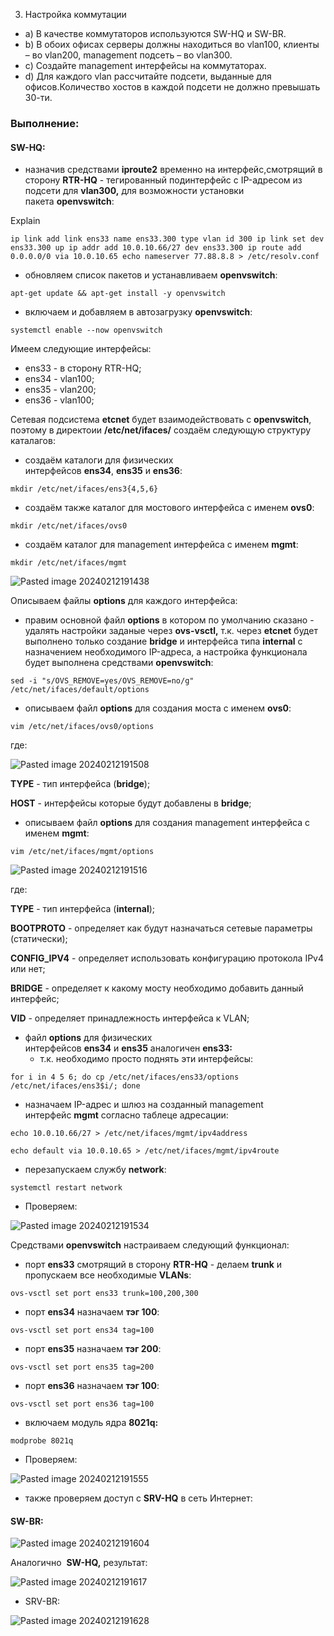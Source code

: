 3. Настройка коммутации

- a) В качестве коммутаторов используются SW-HQ и SW-BR.
- b) В обоих офисах серверы должны находиться во vlan100, клиенты – во vlan200, management подсеть – во vlan300.
- c) Создайте management интерфейсы на коммутаторах.
- d) Для каждого vlan рассчитайте подсети, выданные для офисов.Количество хостов в каждой подсети не должно превышать 30-ти.

### Выполнение:

#### SW-HQ:

- назначив средствами **iproute2** временно на интерфейс,смотрящий в сторону **RTR-HQ** - тегированный подинтерфейс с IP-адресом из подсети для **vlan300,** для возможности установки пакета **openvswitch**:

Explain

`ip link add link ens33 name ens33.300 type vlan id 300 ip link set dev ens33.300 up ip addr add 10.0.10.66/27 dev ens33.300 ip route add 0.0.0.0/0 via 10.0.10.65 echo nameserver 77.88.8.8 > /etc/resolv.conf`

- обновляем список пакетов и устанавливаем **openvswitch**:

```
apt-get update && apt-get install -y openvswitch
```

- включаем и добавляем в автозагрузку **openvswitch**:

```
systemctl enable --now openvswitch
```

Имеем следующие интерфейсы:

- ens33 - в сторону RTR-HQ;
- ens34 - vlan100;
- ens35 - vlan200;
- ens36 - vlan100;

Сетевая подсистема **etcnet** будет взаимодействовать с **openvswitch**, поэтому в директоии **/etc/net/ifaces/** создаём следующую структуру каталагов:

- создаём каталоги для физических интерфейсов **ens34**, **ens35** и **ens36**:

```
mkdir /etc/net/ifaces/ens3{4,5,6}
```

- создаём также каталог для мостового интерфейса с именем **ovs0**:

```
mkdir /etc/net/ifaces/ovs0
```

- создаём каталог для management интерфейса с именем **mgmt**:

```
mkdir /etc/net/ifaces/mgmt
```

![Pasted image 20240212191438](https://github.com/e1mky/dms/assets/102690802/c62e4189-29ae-4cf9-9b49-8058cc8e5013)


Описываем файлы **options** для каждого интерфейса:

- правим основной файл **options** в котором по умолчанию сказано - удалять настройки заданые через **ovs-vsctl,** т.к. через **etcnet** будет выполнено только создание **bridge** и интерфейса типа **internal** с назначением необходимого IP-адреса, а настройка функционала будет выполнена средствами **openvswitch**:

```
sed -i "s/OVS_REMOVE=yes/OVS_REMOVE=no/g" /etc/net/ifaces/default/options
```

- описываем файл **options** для создания моста с именем **ovs0**:

```
vim /etc/net/ifaces/ovs0/options
```
где:

![Pasted image 20240212191508](https://github.com/e1mky/dms/assets/102690802/bdb4edf4-9ee4-4e26-9f98-e0ca433da1ee)


**TYPE** - тип интерфейса (**bridge**);

**HOST** - интерфейсы которые будут добавлены в **bridge**;

- описываем файл **options** для создания management интерфейса с именем **mgmt**:

```
vim /etc/net/ifaces/mgmt/options
```

![Pasted image 20240212191516](https://github.com/e1mky/dms/assets/102690802/152972b9-ab34-49de-8db8-aadd869308ce)


где:

**TYPE** - тип интерфейса (**internal**);

**BOOTPROTO** - определяет как будут назначаться сетевые параметры (статически);

**CONFIG_IPV4** - определяет использовать конфигурацию протокола IPv4 или нет;

**BRIDGE** - определяет к какому мосту необходимо добавить данный интерфейс;

**VID** - определяет принадлежность интерфейса к VLAN;

- файл **options** для физических интерфейсов **ens34** и **ens35** аналогичен **ens33:**
    - т.к. необходимо просто поднять эти интерфейсы:

```
for i in 4 5 6; do cp /etc/net/ifaces/ens33/options /etc/net/ifaces/ens3$i/; done
```

- назначаем IP-адрес и шлюз на созданный management интерфейс **mgmt** согласно таблеце адресации:

```
echo 10.0.10.66/27 > /etc/net/ifaces/mgmt/ipv4address
```

```
echo default via 10.0.10.65 > /etc/net/ifaces/mgmt/ipv4route
```

- перезапускаем службу **network**:

```
systemctl restart network
```

- Проверяем:

![Pasted image 20240212191534](https://github.com/e1mky/dms/assets/102690802/e4bb27d8-c905-43b8-8aa2-8dea34b52185)


Средствами **openvswitch** настраиваем следующий функционал:

- порт **ens33** смотрящий в сторону **RTR-HQ** - делаем **trunk** и пропускаем все необходимые **VLANs**:

```
ovs-vsctl set port ens33 trunk=100,200,300
```

- порт **ens34** назначаем **тэг 100**:

```
ovs-vsctl set port ens34 tag=100
```

- порт **ens35** назначаем **тэг 200**:

```
ovs-vsctl set port ens35 tag=200
```

- порт **ens36** назначаем **тэг 100**:

```
ovs-vsctl set port ens36 tag=100
```

- включаем модуль ядра **8021q:**

```
modprobe 8021q
```

- Проверяем:

![Pasted image 20240212191555](https://github.com/e1mky/dms/assets/102690802/0afe8e59-4d1e-4cf3-b66d-274dc4eea666)


- также проверяем доступ с **SRV-HQ** в сеть Интернет:

#### SW-BR:

![Pasted image 20240212191604](https://github.com/e1mky/dms/assets/102690802/16397eb0-df93-4b1e-b303-0d6133fa7236)


Аналогично  **SW-HQ,** результат:

![Pasted image 20240212191617](https://github.com/e1mky/dms/assets/102690802/f26e27b8-0813-4033-879a-bec4f6076ed3)


- SRV-BR:

![Pasted image 20240212191628](https://github.com/e1mky/dms/assets/102690802/f40bee37-6096-4f55-9a87-7842fc7a7834)

